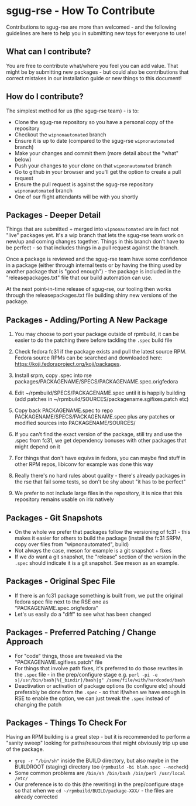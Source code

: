 # sgug-rse - How To Contribute

Contributions to sgug-rse are more than welcomed - and the following guidelines are here to help you in submitting new toys for everyone to use!

## What can I contribute?

You are free to contribute what/where you feel you can add value. That might be by submitting new packages - but could also be contributions that correct mistakes in our installation guide or new things to this document!

## How do I contribute?

The simplest method for us (the sgug-rse team) - is to:

* Clone the sgug-rse repository so you have a personal copy of the repository
* Checkout the `wipnonautomated` branch
* Ensure it is up to date (compared to the sgug-rse `wipnonautomated` branch)
* Make your changes and commit them (more detail about the "what" below)
* Push your changes to your clone on that `wipnonautomated` branch
* Go to github in your browser and you'll get the option to create a pull request
* Ensure the pull request is against the sgug-rse repository `wipnonautomated` branch
* One of our flight attendants will be with you shortly

## Packages - Deeper Detail

Things that are submitted + merged into `wipnonautomated` are in fact not "live" packages yet. It's a wip branch that lets the sgug-rse team work on new/up and coming changes together. Things in this branch don't have to be perfect - so that includes things in a pull request against the branch.

Once a package is reviewed and the sgug-rse team have some confidence in a package (either through internal tests or by having the thing used by another package that is "good enough") - the package is included in the "releasepackages.txt" file that our build automation can use.

At the next point-in-time release of sgug-rse, our tooling then works through the releasepackages.txt file building shiny new versions of the package.

## Packages - Adding/Porting A New Package

1) You may choose to port your package outside of rpmbuild, it can be easier to do the patching there before tackling the `.spec` build file

2) Check fedora fc31 if the package exists and pull the latest source RPM. Fedora source RPMs can be searched and downloaded here: <https://koji.fedoraproject.org/koji/packages>.

3) Install srpm, copy .spec into rse packages/PACKAGENAME/SPECS/PACKAGENAME.spec.origfedora

4) Edit ~/rpmbuild/SPECS/PACKAGENAME.spec until it is happily building (add patches in ~/rpmbuild/SOURCES/packagename.sgifixes.patch etc)

5) Copy back PACKAGENAME.spec to repo PACKAGENAME/SPECS/PACKAGENAME.spec plus any patches or modified sources into PACKAGENAME/SOURCES/

6) If you can't find the exact version of the package, still try and use the .spec from fc31, we get dependency bonuses with other packages that might depend on it

7) For things that don't have equivs in fedora, you can maybe find stuff in other RPM repos, libiconv for example was done this way

8) Really there's no hard rules about quality - there's already packages in the rse that fail some tests, so don't be shy about "it has to be perfect"

9) We prefer to not include large files in the repository, it is nice that this repository remains usable on irix natively

## Packages - Git Snapshots

* On the whole we prefer that packages follow the versioning of fc31 - this makes it easier for others to build the package (install the fc31 SRPM, copy over files from "wipnonautomated", build)
* Not always the case, meson for example is a git snapshot + fixes
* If we _do_ want a git snapshot, the "release" section of the version in the `.spec` should indicate it is a git snapshot. See meson as an example.

## Packages - Original Spec File

* If there is an fc31 package something is built from, we put the original fedora spec file next to the RSE one as "PACKAGENAME.spec.origfedora"
* Let's us easily do a "diff" to see what has been changed

## Packages - Preferred Patching / Change Approach

* For "code" things, those are tweaked via the "PACKAGENAME.sgifixes.patch" file
* For things that involve path fixes, it's preferred to do those rewrites in the `.spec` file - in the prep/configure stage
e.g. `perl -pi -e s|/usr/bin/bash|%{_bindir}/bash|g" /some/file/with/hardcoded/bash`
* Deactivation or activation of package options (to configure etc) should preferably be done from the `.spec` - so that if/when we have enough in RSE to enable the option, we can just tweak the `.spec` instead of changing the patch

## Packages - Things To Check For

Having an RPM building is a great step - but it is recommended to perform a "sanity sweep" looking for paths/resources that might obviously trip up use of the package.

* `grep -r "/bin/sh"` inside the BUILD directory, but also maybe in the BUILDROOT (staging) directory too (`rpmbuild -bi blah.spec --nocheck`)
* Some common problems are `/bin/sh /bin/bash /bin/perl /usr/local /etc/`
* Our preference is to do this (the rewriting) in the prep/configure stage so that when we `cd ~/rpmbuild/BUILD/package-XXX/` - the files are already corrected
